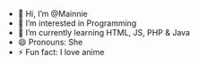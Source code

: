 - 👋 Hi, I’m @Mainnie
- 👀 I’m interested in Programming
- 🌱 I’m currently learning HTML, JS, PHP & Java
- 😄 Pronouns: She
- ⚡ Fun fact: I love anime

<!---
Mainnie/Mainnie is a ✨ special ✨ repository because its `README.md` (this file) appears on your GitHub profile.
You can click the Preview link to take a look at your changes.
--->
